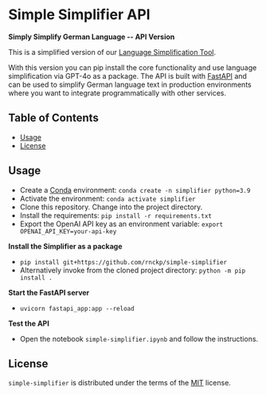 # Simple Simplifier API

**Simply Simplify German Language -- API Version**

This is a simplified version of our [Language Simplification Tool](https://github.com/machinelearningZH/simply-simplify-language).

With this version you can pip install the core functionality and use language simplification via GPT-4o as a package. The API is built with [FastAPI](https://fastapi.tiangolo.com/) and can be used to simplify German language text in production environments where you want to integrate programmatically with other services.

## Table of Contents

- [Usage](#usage)
- [License](#license)

## Usage

- Create a [Conda](https://docs.anaconda.com/miniconda/) environment: `conda create -n simplifier python=3.9`
- Activate the environment: `conda activate simplifier`
- Clone this repository. Change into the project directory.
- Install the requirements: `pip install -r requirements.txt`
- Export the OpenAI API key as an environment variable: `export OPENAI_API_KEY=your-api-key`

**Install the Simplifier as a package**

- `pip install git+https://github.com/rnckp/simple-simplifier`
- Alternatively invoke from the cloned project directory: `python -m pip install .`

**Start the FastAPI server**

- `uvicorn fastapi_app:app --reload`

**Test the API**

- Open the notebook `simple-simplifier.ipynb` and follow the instructions.

## License

`simple-simplifier` is distributed under the terms of the [MIT](https://spdx.org/licenses/MIT.html) license.
